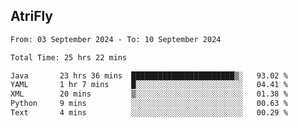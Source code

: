## AtriFly

<!--START_SECTION:waka-->

```txt
From: 03 September 2024 - To: 10 September 2024

Total Time: 25 hrs 22 mins

Java       23 hrs 36 mins  ███████████████████████▒░   93.02 %
YAML       1 hr 7 mins     █░░░░░░░░░░░░░░░░░░░░░░░░   04.41 %
XML        20 mins         ▒░░░░░░░░░░░░░░░░░░░░░░░░   01.38 %
Python     9 mins          ░░░░░░░░░░░░░░░░░░░░░░░░░   00.63 %
Text       4 mins          ░░░░░░░░░░░░░░░░░░░░░░░░░   00.29 %
```

<!--END_SECTION:waka-->

